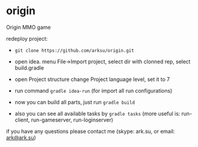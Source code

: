 # origin
Origin MMO game

redeploy project:

- ```git clone https://github.com/arksu/origin.git```

- open idea. menu File->Import project, select dir with clonned rep, select build.gradle

- open Project structure change Project language level, set it to 7

- run command ```gradle idea-run``` (for import all run configurations)

- now you can build all parts, just run ```gradle build```

- also you can see all available tasks by ```gradle tasks``` (more useful is: run-client, run-gameserver, run-loginserver)

if you have any questions please contact me (skype: ark.su, or email: ark@ark.su)
